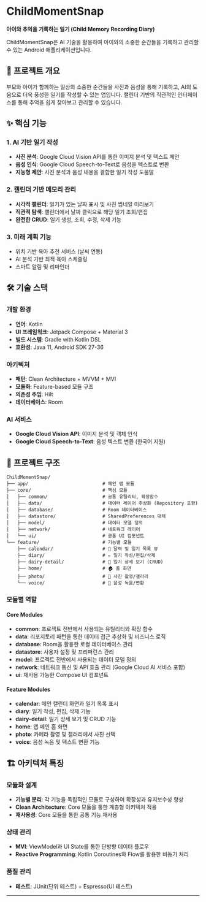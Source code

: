 # ChildMomentSnap

**아이와 추억을 기록하는 일기 (Child Memory Recording Diary)**

ChildMomentSnap은 AI 기술을 활용하여 아이와의 소중한 순간들을 기록하고 관리할 수 있는 Android 애플리케이션입니다.

## 📱 프로젝트 개요

부모와 아이가 함께하는 일상의 소중한 순간들을 사진과 음성을 통해 기록하고, AI의 도움으로 더욱 풍성한 일기를 작성할 수 있는 앱입니다. 캘린더 기반의 직관적인 인터페이스를 통해 추억을 쉽게 찾아보고 관리할 수 있습니다.

## ✨ 핵심 기능

### 1. AI 기반 일기 작성
- **사진 분석**: Google Cloud Vision API를 통한 이미지 분석 및 텍스트 제안
- **음성 인식**: Google Cloud Speech-to-Text로 음성을 텍스트로 변환
- **지능형 제안**: 사진 분석과 음성 내용을 결합한 일기 작성 도움말

### 2. 캘린더 기반 메모리 관리
- **시각적 캘린더**: 일기가 있는 날짜 표시 및 사진 썸네일 미리보기
- **직관적 탐색**: 캘린더에서 날짜 클릭으로 해당 일기 조회/편집
- **완전한 CRUD**: 일기 생성, 조회, 수정, 삭제 기능

### 3. 미래 계획 기능
- 위치 기반 육아 추천 서비스 (날씨 연동)
- AI 분석 기반 최적 육아 스케줄링
- 스마트 알림 및 리마인더

## 🛠 기술 스택

### 개발 환경
- **언어**: Kotlin
- **UI 프레임워크**: Jetpack Compose + Material 3
- **빌드 시스템**: Gradle with Kotlin DSL
- **호환성**: Java 11, Android SDK 27-36

### 아키텍처
- **패턴**: Clean Architecture + MVVM + MVI
- **모듈화**: Feature-based 모듈 구조
- **의존성 주입**: Hilt
- **데이터베이스**: Room

### AI 서비스
- **Google Cloud Vision API**: 이미지 분석 및 객체 인식
- **Google Cloud Speech-to-Text**: 음성 텍스트 변환 (한국어 지원)

## 📁 프로젝트 구조

```
ChildMomentSnap/
├── app/                           # 메인 앱 모듈
├── core/                          # 핵심 모듈
│   ├── common/                    # 공통 유틸리티, 확장함수
│   ├── data/                      # 데이터 레이어 추상화 (Repository 포함)
│   ├── database/                  # Room 데이터베이스
│   ├── datastore/                 # SharedPreferences 대체
│   ├── model/                     # 데이터 모델 정의
│   ├── network/                   # 네트워크 레이어
│   └── ui/                        # 공통 UI 컴포넌트
└── feature/                       # 기능별 모듈
    ├── calendar/                  # 📅 달력 및 일기 목록 뷰
    ├── diary/                     # ✏️ 일기 작성/편집/삭제
    ├── dairy-detail/              # 📖 일기 상세 보기 (CRUD)
    ├── home/                      # 🏠 홈 화면
    ├── photo/                     # 📸 사진 촬영/갤러리
    └── voice/                     # 🎤 음성 녹음/변환
```

### 모듈별 역할

#### Core Modules
- **common**: 프로젝트 전반에서 사용되는 유틸리티와 확장 함수
- **data**: 리포지토리 패턴을 통한 데이터 접근 추상화 및 비즈니스 로직
- **database**: Room을 활용한 로컬 데이터베이스 관리
- **datastore**: 사용자 설정 및 프리퍼런스 관리
- **model**: 프로젝트 전반에서 사용되는 데이터 모델 정의
- **network**: 네트워크 통신 및 API 호출 관리 (Google Cloud AI 서비스 포함)
- **ui**: 재사용 가능한 Compose UI 컴포넌트

#### Feature Modules
- **calendar**: 메인 캘린더 화면과 일기 목록 표시
- **diary**: 일기 작성, 편집, 삭제 기능
- **dairy-detail**: 일기 상세 보기 및 CRUD 기능
- **home**: 앱 메인 홈 화면
- **photo**: 카메라 촬영 및 갤러리에서 사진 선택
- **voice**: 음성 녹음 및 텍스트 변환 기능

## 🏗 아키텍처 특징

### 모듈화 설계
- **기능별 분리**: 각 기능을 독립적인 모듈로 구성하여 확장성과 유지보수성 향상
- **Clean Architecture**: Core 모듈을 통한 계층형 아키텍처 적용
- **재사용성**: Core 모듈을 통한 공통 기능 재사용

### 상태 관리
- **MVI**: ViewModel과 UI State를 통한 단방향 데이터 플로우
- **Reactive Programming**: Kotlin Coroutines와 Flow를 활용한 비동기 처리

### 품질 관리
- **테스트**: JUnit(단위 테스트) + Espresso(UI 테스트)

---